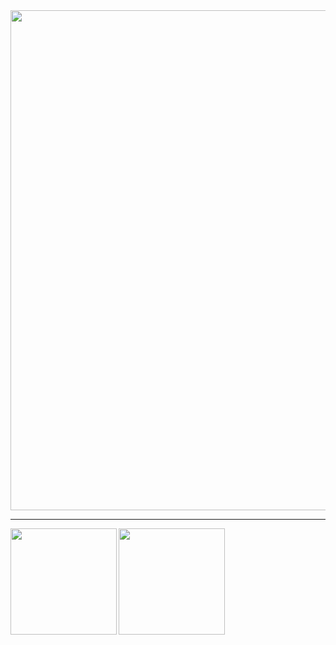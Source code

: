 <!--
**xianlin7/xianlin7** is a ✨ _special_ ✨ repository because its `README.md` (this file) appears on your GitHub profile.

Here are some ideas to get you started:

- 🔭 I’m currently working on ...
- 🌱 I’m currently learning ...
- 👯 I’m looking to collaborate on ...
- 🤔 I’m looking for help with ...
- 💬 Ask me about ...
- 📫 How to reach me: ...
- 😄 Pronouns: ...
- ⚡ Fun fact: ...
-->

<a href="https://github.com/ryo-ma/github-profile-trophy">
  <img width=800 src="https://github-profile-trophy.vercel.app/?username=xianlin7&column=8&theme=flat&no-frame=true"/>
</a>

---

<div>
  <img height="170" align="left" src="https://github-readme-stats.vercel.app/api?username=xianlin7&count_private=true&include_all_commits=true" />
  <img height="170" src="https://github-readme-stats.vercel.app/api/top-langs/?username=xianlin7&layout=compact" />
</div>
